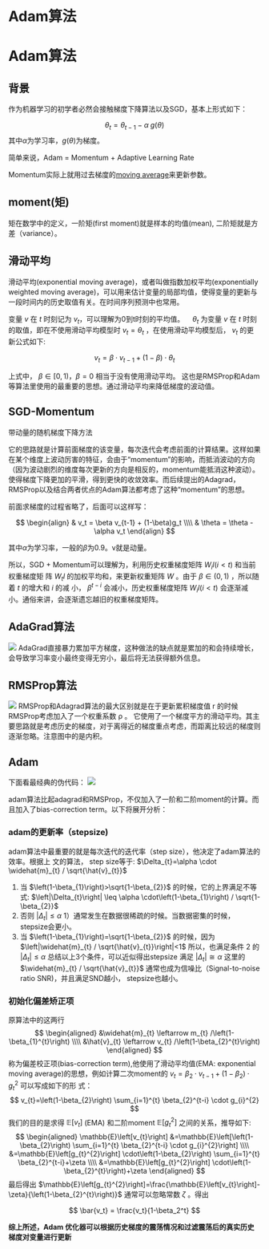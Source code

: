 # Adam算法




# Adam算法

## 背景
作为机器学习的初学者必然会接触梯度下降算法以及SGD，基本上形式如下：

$$
\theta_t = \theta_{t-1} - \alpha \;g(\theta)
$$
其中$\alpha$为学习率，$g(\theta)$为梯度。

简单来说，Adam = Momentum + Adaptive Learning Rate

Momentum实际上就用过去梯度的[moving average](https://www.zhihu.com/search?q=moving+average&search_source=Entity&hybrid_search_source=Entity&hybrid_search_extra=%7B%22sourceType%22%3A%22answer%22%2C%22sourceId%22%3A2576604040%7D)来更新参数。

## moment(矩)
矩在数学中的定义，一阶矩(first moment)就是样本的均值(mean), 二阶矩就是方差（variance）。
## 滑动平均
滑动平均(exponential moving average)，或者叫做指数加权平均(exponentially weighted moving average)，可以用来估计变量的局部均值，使得变量的更新与一段时间内的历史取值有关。在时间序列预测中也常用。

变量 $v$ 在 $t$ 时刻记为 $v_{t} ，\text{可以理解为0到t时刻的平均值} 。\quad \theta_{t}$ 为变量 $v$ 在 $t$ 时刻的取值，即在不使用滑动平均模型时 $v_{t}=\theta_{t}$ ，在使用滑动平均模型后， $v_{t}$ 的更新公式如下:

$$
v_{t}=\beta \cdot v_{t-1}+(1-\beta) \cdot \theta_{t}
$$

上式中， $\beta \in[0,1) ， \beta=0$ 相当于没有使用滑动平均。
这也是RMSProp和Adam等算法里使用的最重要的思想。通过滑动平均来降低梯度的波动值。



## SGD-Momentum
带动量的随机梯度下降方法

它的思路就是计算前面梯度的该变量，每次迭代会考虑前面的计算结果。这样如果在某个维度上波动厉害的特征，会由于“momentum”的影响，而抵消波动的方向（因为波动剧烈的维度每次更新的方向是相反的，momentum能抵消这种波动）。使得梯度下降更加的平滑，得到更快的收敛效率。而后续提出的Adagrad，RMSProp以及结合两者优点的Adam算法都考虑了这种“momentum”的思想。

前面求梯度的过程省略了，后面可以这样写：


$$
\begin{align}
& v_t = \beta v_{t-1} + (1-\beta)g_t \\\\
& \theta = \theta - \alpha v_t
\end{align}
$$

其中$\alpha$为学习率，一般的$\beta$为0.9。v就是动量。

所以，SGD + Momentum可以理解为，利用历史权重梯度矩阵 $W_{i} l(i<t)$ 和当前权重梯度矩 阵 $W_{t} l$ 的加权平均和，来更新权重矩阵 $W$ 。由于 $\beta \in(0,1)$ ，所以随着 $t$ 的增大和 $i$ 的减 小， $\beta^{t-i}$ 会减小，历史权重梯度矩阵 $W_{i} l(i<t)$ 会逐渐减小。通俗来讲，会逐渐遗忘越旧的权重梯度矩阵。

## AdaGrad算法
![](https://cdn.jsdelivr.net/gh/vllbc/img4blog//image/Pasted%20image%2020220731171907.png)
AdaGrad直接暴力累加平方梯度，这种做法的缺点就是累加的和会持续增长，会导致学习率变小最终变得无穷小，最后将无法获得额外信息。

## RMSProp算法
![](https://cdn.jsdelivr.net/gh/vllbc/img4blog//image/Pasted%20image%2020220731172027.png)
RMSProp和Adagrad算法的最大区别就是在于更新累积梯度值 r 的时候RMSProp考虑加入了一个权重系数 ρ 。
它使用了一个梯度平方的滑动平均。其主要思路就是考虑历史的梯度，对于离得近的梯度重点考虑，而距离比较远的梯度则逐渐忽略。注意图中的是内积。



## Adam
下面看最经典的伪代码：
![](https://cdn.jsdelivr.net/gh/vllbc/img4blog//image/Pasted%20image%2020220731173408.png)


adam算法比起adagrad和RMSProp，不仅加入了一阶和二阶moment的计算。而且加入了bias-correction term。以下将展开分析：

### adam的更新率（stepsize)
adam算法中最重要的就是每次迭代的迭代率（step size），他决定了adam算法的效率。根据上 文的算法， step size等于: $\Delta_{t}=\alpha \cdot \widehat{m}_{t} / \sqrt{\hat{v}_{t}}$
1) 当 $\left(1-\beta_{1}\right)>\sqrt{1-\beta_{2}}$ 的时候，它的上界满足不等式:
$\left|\Delta_{t}\right| \leq \alpha \cdot\left(1-\beta_{1}\right) / \sqrt{1-\beta_{2}}$
2) 否则 $\left|\Delta_{t}\right| \leq \alpha$
1）通常发生在数据很稀疏的时候。当数据密集的时候， stepsize会更小。
3) 当 $\left(1-\beta_{1}\right)=\sqrt{1-\beta_{2}}$ 的时候，因为 $\left|\widehat{m}_{t} / \sqrt{\hat{v}_{t}}\right|<1$ 所以，也满足条件 2 的 $\left|\Delta_{t}\right| \leq \alpha$
总结以上3个条件，可以近似得出stepsize 满足 $\left|\Delta_{t}\right| \cong \alpha$
这里的 $\widehat{m}_{t} / \sqrt{\hat{v}_{t}}$ 通常也成为信噪比（Signal-to-noise ratio SNR)，并且满足SND越小， stepsize也越小。

### 初始化偏差矫正项
原算法中的这两行
$$
\begin{aligned}
&\widehat{m}_{t} \leftarrow m_{t} /\left(1-\beta_{1}^{t}\right) \\\\
&\hat{v}_{t} \leftarrow v_{t} /\left(1-\beta_{2}^{t}\right)
\end{aligned}
$$
称为偏差校正项(bias-correction term),他使用了滑动平均值(EMA: exponential moving average)的思想，例如计算二次moment的 $v_{t}=\beta_{2} \cdot v_{t-1}+\left(1-\beta_{2}\right) \cdot g_{t}^{2}$ 可以写成如下的形 式：
$$
v_{t}=\left(1-\beta_{2}\right) \sum_{i=1}^{t} \beta_{2}^{t-i} \cdot g_{i}^{2}
$$
我们的目的是求得 $\mathbb{E}\left[v_{t}\right]$ (EMA) 和二阶moment $\mathbb{E}\left[g_{t}^{2}\right]$ 之间的关系，推导如下:
$$
\begin{aligned}
\mathbb{E}\left[v_{t}\right] &=\mathbb{E}\left[\left(1-\beta_{2}\right) \sum_{i=1}^{t} \beta_{2}^{t-i} \cdot g_{i}^{2}\right] \\\\
&=\mathbb{E}\left[g_{t}^{2}\right] \cdot\left(1-\beta_{2}\right) \sum_{i=1}^{t} \beta_{2}^{t-i}+\zeta \\\\
&=\mathbb{E}\left[g_{t}^{2}\right] \cdot\left(1-\beta_{2}^{t}\right)+\zeta
\end{aligned}
$$
最后得出
$\mathbb{E}\left[g_{t}^{2}\right]=\frac{\mathbb{E}\left[v_{t}\right]-\zeta}{\left(1-\beta_{2}^{t}\right)}$ 通常可以忽略常数 $\zeta$ 。得出

$$
\bar{v_t} = \frac{v_t}{1-\beta_2^t}
$$


**综上所述，Adam 优化器可以根据历史梯度的震荡情况和过滤震荡后的真实历史梯度对变量进行更新**
